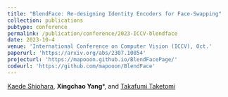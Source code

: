 ```yaml
---
title: "BlendFace: Re-designing Identity Encoders for Face-Swapping"
collection: publications
pubtype: conference
permalink: /publication/conference/2023-ICCV-blendface
date: 2023-10-4
venue: 'International Conference on Computer Vision (ICCV), Oct.'
paperurl: 'https://arxiv.org/abs/2307.10854'
projecturl: 'https://mapooon.github.io/BlendFacePage/'
codeurl: 'https://github.com/mapooon/BlendFace'
---
```


[Kaede Shiohara](https://mapooon.github.io/), **Xingchao Yang***, and [Takafumi Taketomi](https://taketomitakafumi.sakura.ne.jp/web/en/)